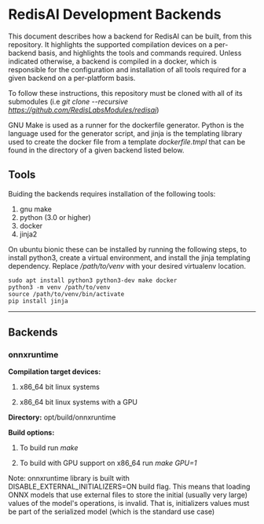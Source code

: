 # RedisAI Development Backends

This document describes how a backend for RedisAI can be built, from this repository. It highlights the supported compilation devices on a per-backend basis, and highlights the tools and commands required.  Unless indicated otherwise, a backend is compiled in a docker, which is responsible for the configuration and installation of all tools required for a given backend on a per-platform basis.

To follow these instructions, this repository must be cloned with all of its submodules (i.e *git clone --recursive https://github.com/RedisLabsModules/redisai*)

GNU Make is used as a runner for the dockerfile generator. Python is the language used for the generator script, and jinja is the templating library used to create the docker file from a template *dockerfile.tmpl* that can be found in the directory of a given backend listed below.

## Tools

Buiding the backends requires installation of the following tools:

1. gnu make
1. python (3.0 or higher)
1. docker
1. jinja2

On ubuntu bionic these can be installed by running the following steps, to install python3, create a virtual environment, and install the jinja templating dependency. Replace */path/to/venv* with your desired virtualenv location.

```
sudo apt install python3 python3-dev make docker
python3 -m venv /path/to/venv
source /path/to/venv/bin/activate
pip install jinja
```

-------

## Backends

### onnxruntime

**Compilation target devices:**

1. x86\_64 bit linux systems

1. x86\_64 bit linux systems with a GPU

**Directory:** opt/build/onnxruntime

**Build options:**

1. To build run *make*

1. To build with GPU support on x86\_64 run *make GPU=1*

Note: onnxruntime library is built with DISABLE_EXTERNAL_INITIALIZERS=ON build flag. This means that loading ONNX models that use external files to store the initial (usually very large) values of the model's operations, is invalid. That is, initializers values must be part of the serialized model (which is the standard use case)  
